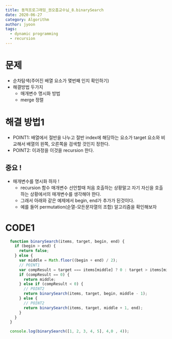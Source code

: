 ```yaml
---
title: 동적프로그래밍_권오흠교수님_8.binarySearch
date: 2020-06-27
category: Algorithm
author: jyoon
tags:
  - dynamic programming
  - recursion
---
```


# 문제
  * 순차탐색(주어진 배열 요소가 몇번째 인지 확인하기)
  * 해결방법 두가지 
    - 매개변수 명시화 방법
    - merge 정렬

# 해결 방법1
  * POINT1: 배열에서 절반을 나누고 절반 index에 해당하는 요소가 target 요소와 비교해서 배열의 왼쪽, 오른쪽을 검색할 것인지 정한다.
  * POINT2: 이과정을 이것을 recursion 한다.

  ## 중요 ! 
  * 매개변수를 명시화 하자 !
    * recursion 함수 매개변수 선언할때 처음 호출하는 상황말고 자기 자신을 호출하는 상황에서의 매개변수를 생각해야 한다.
    * 그래서 아래와 같은 예제에서 begin, end가 추가가 된것이다. 
    * 예를 들어 permutation(순열-모든문자열의 조합) 알고리즘을 확인해보자

# CODE1
  ``` js
    function binarySearch(items, target, begin, end) {
      if (begin > end) {
        return false;
      } else {
        var middle = Math.floor((begin + end) / 2);
        // POINT1
        var compResult = target === items[middle] ? 0 : target > items[middle] ? 1 : -1;
        if (compResult == 0) {
          return middle;
        } else if (compResult < 0) {
          // POINT2
          return binarySearch(items, target, begin, middle - 1);
        } else {
          // POINT2
          return binarySearch(items, target, middle + 1, end);
        }
      }
    }

    console.log(binarySearch([1, 2, 3, 4, 5], 4,0 , 4));
  ```
